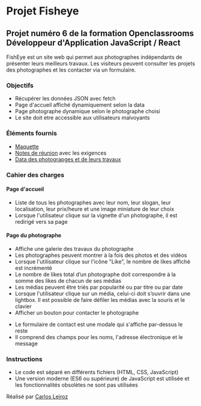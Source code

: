 # Projet Fisheye

## Projet numéro 6 de la formation Openclassrooms Développeur d'Application JavaScript / React

FishEye est un site web qui permet aux photographes indépendants de présenter leurs meilleurs travaux. Les visiteurs peuvent consulter les projets des photographes et les contacter via un formulaire.

### Objectifs

- Récupérer les données JSON avec fetch
- Page d'accueil affiché dynamiquement selon la data
- Page photographe dynamique selon le photographe choisi
- Le site doit etre accessible aux utilisateurs malvoyants

### Éléments fournis

- [Maquette](https://www.figma.com/file/Q3yNeD7WTK9QHDldg9vaRl/UI-Design-FishEye-FR?type=design&node-id=0-1&mode=design&t=xZxRRPEtKdk9O3af-0)
- [Notes de réunion](https://course.oc-static.com/projects/Front-End+V2/P5+Javascript+%26+Accessibility/Notes+de+reunion.pdf) avec les exigences
- [Data des photograpges et de leurs travaux](https://github.com/OpenClassrooms-Student-Center/Front-End-Fisheye/blob/main/data/photographers.json)

### Cahier des charges

#### Page d'accueil

- Liste de tous les photographes avec leur nom, leur slogan, leur
  localisation, leur prix/heure et une image miniature de leur choix
- Lorsque l'utilisateur clique sur la vignette d'un photographe, il est redirigé vers sa page

#### Page du photographe

- Affiche une galerie des travaux du photographe
- Les photographes peuvent montrer à la fois des photos et des vidéos
- Lorsque l'utilisateur clique sur l'icône "Like", le nombre de likes affiché est incrémenté
- Le nombre de likes total d’un photographe doit correspondre à la
  somme des likes de chacun de ses médias
- Les médias peuvent être triés par popularité ou par titre ou par date
- Lorsque l'utilisateur clique sur un média, celui-ci doit s’ouvrir dans une lightbox. Il est possible de faire défiler les médias avec la souris et le clavier
- Afficher un bouton pour contacter le photographe
* Le formulaire de contact est une modale qui s'affiche par-dessus
le reste
* Il comprend des champs pour les noms, l'adresse électronique et
le message

### Instructions

- Le code est séparé en différents fichiers (HTML, CSS, JavaScript)
- Une version moderne (ES6 ou supérieure) de JavaScript est utilisée et les fonctionnalités obsolètes ne sont pas utilisées

Réalisé par [Carlos Leiroz](https://www.linkedin.com/in/carlos-leiroz/)
